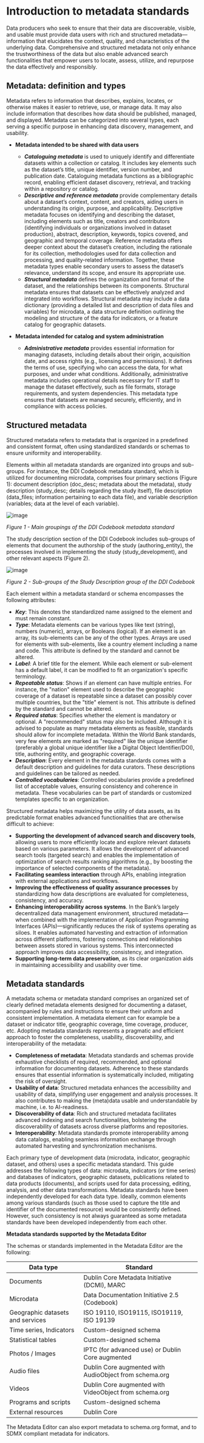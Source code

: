 # Introduction to metadata standards

Data producers who seek to ensure that their data are discoverable, visible, and usable must provide data users with rich and structured metadata—information that elucidates the context, quality, and characteristics of the underlying data. Comprehensive and structured metadata not only enhance the trustworthiness of the data but also enable advanced search functionalities that empower users to locate, assess, utilize, and repurpose the data effectively and responsibly. 

## Metadata: definition and types

Metadata refers to information that describes, explains, locates, or otherwise makes it easier to retrieve, use, or manage data.  It may also include information that describes how data should be published, managed, and displayed. Metadata can be categorized into several types, each serving a specific purpose in enhancing data discovery, management, and usability.

- **Metadata intended to be shared with data users**
   - ***Cataloguing metadata*** is used to uniquely identify and differentiate datasets within a collection or catalog. It includes key elements such as the dataset’s title, unique identifier, version number, and publication date. Cataloguing metadata functions as a bibliographic record, enabling efficient dataset discovery, retrieval, and tracking within a repository or catalog.
   - ***Descriptive and reference metadata*** provide complementary details about a dataset’s context, content, and creators, aiding users in understanding its origin, purpose, and applicability. Descriptive metadata focuses on identifying and describing the dataset, including elements such as title, creators and contributors (identifying individuals or organizations involved in dataset production), abstract, description, keywords, topics covered, and geographic and temporal coverage. Reference metadata offers deeper context about the dataset’s creation, including the rationale for its collection, methodologies used for data collection and processing, and quality-related information. Together, these metadata types enable secondary users to assess the dataset’s relevance, understand its scope, and ensure its appropriate use.
   - ***Structural metadata*** defines the organization and format of the dataset, and the relationships between its components. Structural metadata ensures that datasets can be effectively analyzed and integrated into workflows. Structural metadata may include a data dictionary (providing a detailed list and description of data files and variables) for microdata, a data structure definition outlining the modeling and structure of the data for indicators, or a feature catalog for geographic datasets.
 
- **Metadata intended for catalog and system administration**
   - ***Administrative metadata*** provides essential information for managing datasets, including details about their origin, acquisition date, and access rights (e.g., licensing and permissions). It defines the terms of use, specifying who can access the data, for what purposes, and under what conditions. Additionally, administrative metadata includes operational details necessary for IT staff to manage the dataset effectively, such as file formats, storage requirements, and system dependencies. This metadata type ensures that datasets are managed securely, efficiently, and in compliance with access policies.

## Structured metadata

Structured metadata refers to metadata that is organized in a predefined and consistent format, often using standardized standards or schemas to ensure uniformity and interoperability. 

Elements within all metadata standards are organized into groups and sub-groups. For instance, the DDI Codebook metadata standard, which is utilized for documenting microdata, comprises four primary sections (Figure 1): document description (doc_desc; metadata about the metadata), study description (study_desc; details regarding the study itself), file description (data_files; information pertaining to each data file), and variable description (variables; data at the level of each variable).

![image](img/ME-UG_intro_DDI_elements_groupings.png)

*Figure 1 - Main groupings of the DDI Codebook metadata standard*
   
The study description section of the DDI Codebook includes sub-groups of elements that document the authorship of the study (authoring_entity), the processes involved in implementing the study (study_development), and other relevant aspects (Figure 2).

![image](img/ME-UG_intro_DDI_study_desc_elements.png)

*Figure 2 - Sub-groups of the Study Description group of the DDI Codebook*

Each element within a metadata standard or schema encompasses the following attributes:
- ***Key***: This denotes the standardized name assigned to the element and must remain constant.
- ***Type***: Metadata elements can be various types like text (string), numbers (numeric), arrays, or Booleans (logical). If an element is an array, its sub-elements can be any of the other types. Arrays are used for elements with sub-elements, like a country element including a name and code.  This attribute is defined by the standard and cannot be altered.
- ***Label***: A brief title for the element. While each element or sub-element has a default label, it can be modified to fit an organization's specific terminology.
- ***Repeatable status***: Shows if an element can have multiple entries. For instance, the "nation" element used to describe the geographic coverage of a dataset is repeatable since a dataset can possibly cover multiple countries, but the "title" element is not. This attribute is defined by the standard and cannot be altered.
- ***Required status***: Specifies whether the element is mandatory or optional. A "recommended" status may also be included. Although it is advised to populate as many metadata elements as feasible, standards should allow for incomplete metadata. Within the World Bank standards, very few elements are marked as "required" like the unique identifier (preferably a global unique identifier like a Digital Object Identifier/DOI), title, authoring entity, and geographic coverage. 
- ***Description***: Every element in the metadata standards comes with a default description and guidelines for data curators. These descriptions and guidelines can be tailored as needed.
- ***Controlled vocabularies***: Controlled vocabularies provide a predefined list of acceptable values, ensuring consistency and coherence in metadata. These vocabularies can be part of standards or customized templates specific to an organization.

Structured metadata helps maximizing the utility of data assets, as its predictable format enables advanced functionalities that are otherwise difficult to achieve: 
- **Supporting the development of advanced search and discovery tools**, allowing users to more efficiently locate and explore relevant datasets based on various parameters. It allows the development of advanced search tools (targeted search) and enables the implementation of optimization of search results ranking algorithms (e.g., by boosting the importance of selected components of the metadata). 
- **Facilitating seamless interaction** through APIs, enabling integration with external applications and workflows. 
- **Improving the effectiveness of quality assurance processes** by standardizing how data descriptions are evaluated for completeness, consistency, and accuracy. 
- **Enhancing interoperability across systems**. In the Bank’s largely decentralized data management environment, structured metadata—when combined with the implementation of Application Programming Interfaces (APIs)—significantly reduces the risk of systems operating as siloes. It enables automated harvesting and extraction of information across different platforms, fostering connections and relationships between assets stored in various systems. This interconnected approach improves data accessibility, consistency, and integration.
- **Supporting long-term data preservation**, as its clear organization aids in maintaining accessibility and usability over time.

## Metadata standards

A metadata schema or metadata standard  comprises an organized set of clearly defined metadata elements designed for documenting a dataset, accompanied by rules and instructions to ensure their uniform and consistent implementation. A metadata element can for example be a dataset or indicator title, geographic coverage, time coverage, producer, etc. Adopting metadata standards represents a pragmatic and efficient approach to foster the completeness, usability, discoverability, and interoperability of the metadata:
- **Completeness of metadata**: Metadata standards and schemas provide exhaustive checklists of required, recommended, and optional information for documenting datasets. Adherence to these standards ensures that essential information is systematically included, mitigating the risk of oversight.
- **Usability of data**: Structured metadata enhances the accessibility and usability of data, simplifying user engagement and analysis processes. It also contributes to making the (meta)data usable and understandable by machine, i.e. to AI-readiness.
- **Discoverability of data**: Rich and structured metadata facilitates advanced indexing and search functionalities, bolstering the discoverability of datasets across diverse platforms and repositories.
- **Interoperability**: Metadata standards promote interoperability among data catalogs, enabling seamless information exchange through automated harvesting and synchronization mechanisms. 

Each primary type of development data (microdata, indicator, geographic dataset, and others) uses a specific metadata standard. This guide addresses the following types of data: microdata, indicators (or time series) and databases of indicators, geographic datasets, publications related to data products (documents), and scripts used for data processing, editing, analysis, and other data transformations. Metadata standards have been independently developed for each data type. Ideally, common elements among various standards (such as those used to capture the title and identifier of the documented resource) would be consistently defined. However, such consistency is not always guaranteed as some metadata standards have been developed independently from each other. 

**Metadata standards supported by the Metadata Editor**

The schemas or standards implemented in the Metadata Editor are the following: 

| Data type                  | Standard                                        | 
| -------------------------- | ----------------------------------------------- | 
| Documents                  | Dublin Core Metadata Initiative (DCMI), MARC    | 
| Microdata                  | Data Documentation Initiative 2.5 (Codebook)    | 
| Geographic datasets and services | ISO 19110, ISO19115, ISO19119, ISO 19139  | 
| Time series, Indicators    | Custom-designed schema                          | 
| Statistical tables         | Custom-designed schema                          | 
| Photos / Images            | IPTC (for advanced use) or Dublin Core augmented| 
| Audio files                | Dublin Core augmented with AudioObject from schema.org | 
| Videos                     | Dublin Core augmented with VideoObject from schema.org | 
| Programs and scripts       | Custom-designed schema                          | 
| External resources         | Dublin Core                                     |

The Metadata Editor can also export metadata to schema.org format, and to SDMX compliant metadata for indicators.

